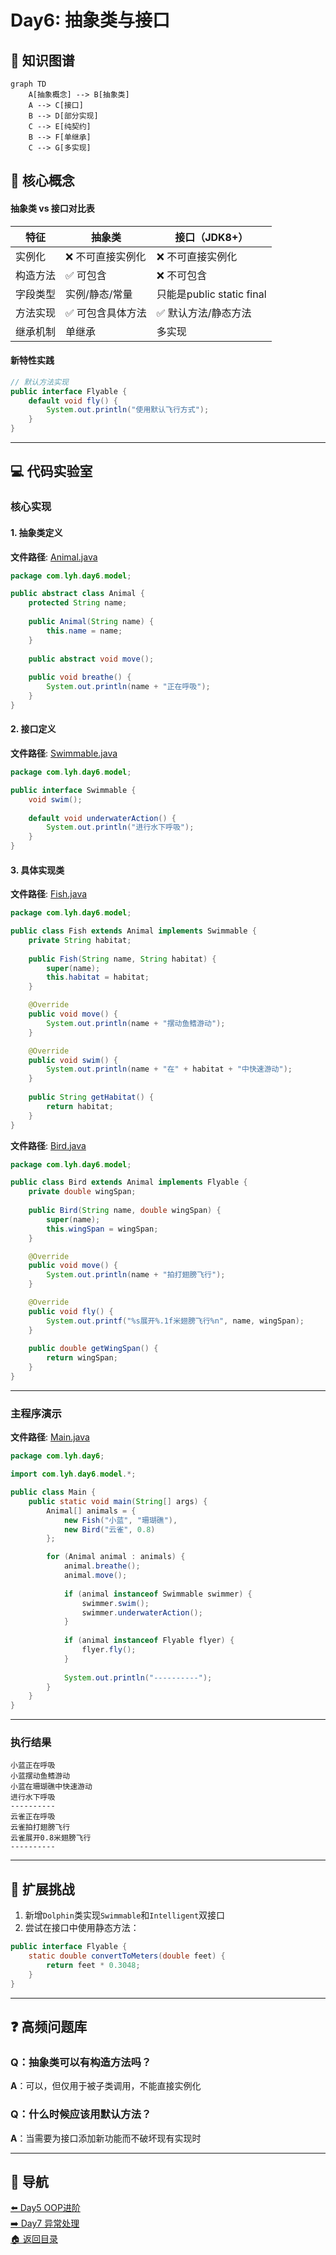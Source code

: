 # Day6: 抽象类与接口

## 📌 知识图谱
```mermaid
graph TD
    A[抽象概念] --> B[抽象类]
    A --> C[接口]
    B --> D[部分实现]
    C --> E[纯契约]
    B --> F[单继承]
    C --> G[多实现]
```

## 🧩 核心概念

#### 抽象类 vs 接口对比表
| 特征                | 抽象类                   | 接口（JDK8+）          |
|---------------------|-------------------------|-----------------------|
| 实例化              | ❌ 不可直接实例化        | ❌ 不可直接实例化      |
| 构造方法            | ✅ 可包含                | ❌ 不可包含            |
| 字段类型            | 实例/静态/常量           | 只能是public static final|
| 方法实现            | ✅ 可包含具体方法        | ✅ 默认方法/静态方法   |
| 继承机制            | 单继承                  | 多实现                |

#### 新特性实践
```java
// 默认方法实现
public interface Flyable {
    default void fly() {
        System.out.println("使用默认飞行方式");
    }
}
```

---

## 💻 代码实验室

### 核心实现

#### 1. 抽象类定义
**文件路径**: [Animal.java](../../src/main/java/com/lyh/day6/model/Animal.java)
```java
package com.lyh.day6.model;

public abstract class Animal {
    protected String name;
    
    public Animal(String name) {
        this.name = name;
    }
    
    public abstract void move();
    
    public void breathe() {
        System.out.println(name + "正在呼吸");
    }
}
```

#### 2. 接口定义
**文件路径**: [Swimmable.java](../../../src/main/java/com/lyh/day6/model/Swimmable.java)
```java
package com.lyh.day6.model;

public interface Swimmable {
    void swim();
    
    default void underwaterAction() {
        System.out.println("进行水下呼吸");
    }
}
```

#### 3. 具体实现类
**文件路径**: [Fish.java](../../../src/main/java/com/lyh/day6/model/Fish.java)
```java
package com.lyh.day6.model;

public class Fish extends Animal implements Swimmable {
    private String habitat;
    
    public Fish(String name, String habitat) {
        super(name);
        this.habitat = habitat;
    }

    @Override
    public void move() {
        System.out.println(name + "摆动鱼鳍游动");
    }

    @Override
    public void swim() {
        System.out.println(name + "在" + habitat + "中快速游动");
    }
    
    public String getHabitat() {
        return habitat;
    }
}
```

**文件路径**: [Bird.java](../../../src/main/java/com/lyh/day6/model/Bird.java)
```java
package com.lyh.day6.model;

public class Bird extends Animal implements Flyable {
    private double wingSpan;
    
    public Bird(String name, double wingSpan) {
        super(name);
        this.wingSpan = wingSpan;
    }

    @Override
    public void move() {
        System.out.println(name + "拍打翅膀飞行");
    }

    @Override
    public void fly() {
        System.out.printf("%s展开%.1f米翅膀飞行%n", name, wingSpan);
    }
    
    public double getWingSpan() {
        return wingSpan;
    }
}
```

---

### 主程序演示
**文件路径**: [Main.java](../../../src/main/java/com/lyh/day6/Main.java)
```java
package com.lyh.day6;

import com.lyh.day6.model.*;

public class Main {
    public static void main(String[] args) {
        Animal[] animals = {
            new Fish("小蓝", "珊瑚礁"),
            new Bird("云雀", 0.8)
        };

        for (Animal animal : animals) {
            animal.breathe();
            animal.move();
            
            if (animal instanceof Swimmable swimmer) {
                swimmer.swim();
                swimmer.underwaterAction();
            }
            
            if (animal instanceof Flyable flyer) {
                flyer.fly();
            }
            
            System.out.println("----------");
        }
    }
}
```

---

### 执行结果
```
小蓝正在呼吸
小蓝摆动鱼鳍游动
小蓝在珊瑚礁中快速游动
进行水下呼吸
----------
云雀正在呼吸
云雀拍打翅膀飞行
云雀展开0.8米翅膀飞行
----------
```

---

## 🚀 扩展挑战
1. 新增`Dolphin`类实现`Swimmable`和`Intelligent`双接口
2. 尝试在接口中使用静态方法：
```java
public interface Flyable {
    static double convertToMeters(double feet) {
        return feet * 0.3048;
    }
}
```

---

## ❓ 高频问题库
### Q：抽象类可以有构造方法吗？
**A**：可以，但仅用于被子类调用，不能直接实例化

### Q：什么时候应该用默认方法？
**A**：当需要为接口添加新功能而不破坏现有实现时

---

## 🧭 导航
[⬅️ Day5 OOP进阶](../Day5)  
[➡️ Day7 异常处理](../Day7)  
[🏠 返回目录](../../README.md)
